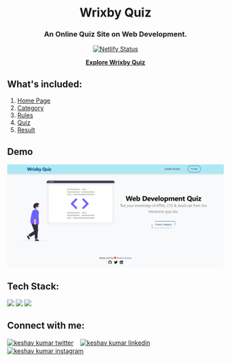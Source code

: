 <div align="center">
  
 # Wrixby Quiz
  
 ### An Online Quiz Site on Web Development.
  
 [![Netlify Status](https://api.netlify.com/api/v1/badges/61a6d02e-ac95-40a6-a718-5975ba8ff4b2/deploy-status)](https://app.netlify.com/sites/wrixby-quiz/deploys)

<a href="https://wrixby-quiz.netlify.app/"><strong>Explore Wrixby Quiz</strong></a>

</div>

## What's included:

1. [Home Page](https://wrixby-quiz.netlify.app/)
2. [Category](https://wrixby-quiz.netlify.app/category/)
3. [Rules](https://wrixby-quiz.netlify.app/rules/)
4. [Quiz](https://wrixby-quiz.netlify.app/quiz/)
5. [Result](https://wrixby-quiz.netlify.app/result/)

## Demo

![App Screenshot](https://github.com/keshavkumar-in/wrixby-quiz/blob/development/assets/images/Wrixby_Quiz.png)


## Tech Stack:

![](https://img.shields.io/badge/HTML5-E34F26?style=for-the-badge&logo=html5&logoColor=white)
![](https://img.shields.io/badge/CSS3-1572B6?style=for-the-badge&logo=css3&logoColor=white)
![](https://img.shields.io/badge/JavaScript-F7DF1E?style=for-the-badge&logo=javascript&logoColor=black)


## Connect with me:

<p align="left">
    <a href="https://twitter.com/keshavkumar_in" target="blank"><img align="center" src="https://cdn2.iconfinder.com/data/icons/social-media-2285/512/1_Twitter_colored_svg-512.png" alt="keshav kumar twitter" height="30" width="30" /></a>&nbsp;&nbsp;&nbsp;
    <a href="https://linkedin.com/in/keshav-codes" target="blank"><img align="center" src="https://cdn2.iconfinder.com/data/icons/social-media-2285/512/1_Linkedin_unofficial_colored_svg-512.png" alt="keshav kumar linkedin" height="30" width="30" /></a>&nbsp;&nbsp;&nbsp;
    <a href="https://instagram.com/keshavkumar_in" target="blank"><img align="center" src="https://cdn2.iconfinder.com/data/icons/social-media-2285/512/1_Instagram_colored_svg_1-512.png" alt="keshav kumar instagram" height="30" width="30" /></a>
</p>
